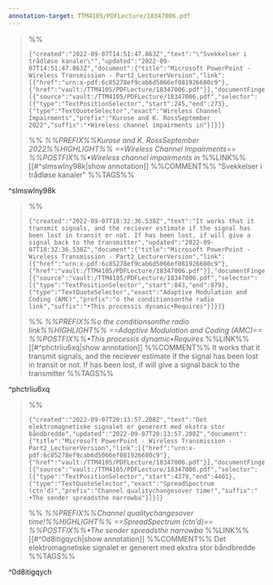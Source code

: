 ```yaml
---
annotation-target: TTM4105/PDFLecture/18347006.pdf 
---
```



>%%
>```annotation-json
>{"created":"2022-09-07T14:51:47.863Z","text":"\"Svekkelser i trådløse kanaler\"","updated":"2022-09-07T14:51:47.863Z","document":{"title":"Microsoft PowerPoint - Wireless Transmission - Part2_LecturerVersion","link":[{"href":"urn:x-pdf:6c85278ef9cab6d5066ef081926680c9"},{"href":"vault:/TTM4105/PDFLecture/18347006.pdf"}],"documentFingerprint":"6c85278ef9cab6d5066ef081926680c9"},"uri":"vault:/TTM4105/PDFLecture/18347006.pdf","target":[{"source":"vault:/TTM4105/PDFLecture/18347006.pdf","selector":[{"type":"TextPositionSelector","start":245,"end":273},{"type":"TextQuoteSelector","exact":"Wireless Channel Impairments","prefix":"Kurose and K. RossSeptember 2022","suffix":"•Wireless channel impairments in"}]}]}
>```
>%%
>*%%PREFIX%%Kurose and K. RossSeptember 2022%%HIGHLIGHT%% ==Wireless Channel Impairments== %%POSTFIX%%•Wireless channel impairments in*
>%%LINK%%[[#^slmswlny98k|show annotation]]
>%%COMMENT%%
>"Svekkelser i trådløse kanaler"
>%%TAGS%%
>
^slmswlny98k


>%%
>```annotation-json
>{"created":"2022-09-07T18:32:36.538Z","text":"It works that it transmit signals, and the reciever estimate if the signal has been lost in transit or not. If has been lost, if will give a signal back to the transmitter","updated":"2022-09-07T18:32:36.538Z","document":{"title":"Microsoft PowerPoint - Wireless Transmission - Part2_LecturerVersion","link":[{"href":"urn:x-pdf:6c85278ef9cab6d5066ef081926680c9"},{"href":"vault:/TTM4105/PDFLecture/18347006.pdf"}],"documentFingerprint":"6c85278ef9cab6d5066ef081926680c9"},"uri":"vault:/TTM4105/PDFLecture/18347006.pdf","target":[{"source":"vault:/TTM4105/PDFLecture/18347006.pdf","selector":[{"type":"TextPositionSelector","start":843,"end":879},{"type":"TextQuoteSelector","exact":"Adaptive Modulation and Coding (AMC)","prefix":"o the conditionsonthe radio link","suffix":"•This processis dynamic•Requires"}]}]}
>```
>%%
>*%%PREFIX%%o the conditionsonthe radio link%%HIGHLIGHT%% ==Adaptive Modulation and Coding (AMC)== %%POSTFIX%%•This processis dynamic•Requires*
>%%LINK%%[[#^phctrliu6xq|show annotation]]
>%%COMMENT%%
>It works that it transmit signals, and the reciever estimate if the signal has been lost in transit or not. If has been lost, if will give a signal back to the transmitter
>%%TAGS%%
>
^phctrliu6xq


>%%
>```annotation-json
>{"created":"2022-09-07T20:13:57.208Z","text":"Det elektromagnetiske signalet er generert med ekstra stor båndbredde","updated":"2022-09-07T20:13:57.208Z","document":{"title":"Microsoft PowerPoint - Wireless Transmission - Part2_LecturerVersion","link":[{"href":"urn:x-pdf:6c85278ef9cab6d5066ef081926680c9"},{"href":"vault:/TTM4105/PDFLecture/18347006.pdf"}],"documentFingerprint":"6c85278ef9cab6d5066ef081926680c9"},"uri":"vault:/TTM4105/PDFLecture/18347006.pdf","target":[{"source":"vault:/TTM4105/PDFLecture/18347006.pdf","selector":[{"type":"TextPositionSelector","start":4379,"end":4401},{"type":"TextQuoteSelector","exact":"SpreadSpectrum (ctn’d)","prefix":"Channel qualitychangesover time!","suffix":" •The sender spreadsthe narrowba"}]}]}
>```
>%%
>*%%PREFIX%%Channel qualitychangesover time!%%HIGHLIGHT%% ==SpreadSpectrum (ctn’d)== %%POSTFIX%%•The sender spreadsthe narrowba*
>%%LINK%%[[#^0d8itigqych|show annotation]]
>%%COMMENT%%
>Det elektromagnetiske signalet er generert med ekstra stor båndbredde
>%%TAGS%%
>
^0d8itigqych
